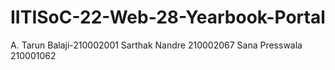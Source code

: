 # IITISoC-22-Web-28-Yearbook-Portal
A. Tarun Balaji-210002001
Sarthak Nandre 210002067
Sana Presswala 210001062
